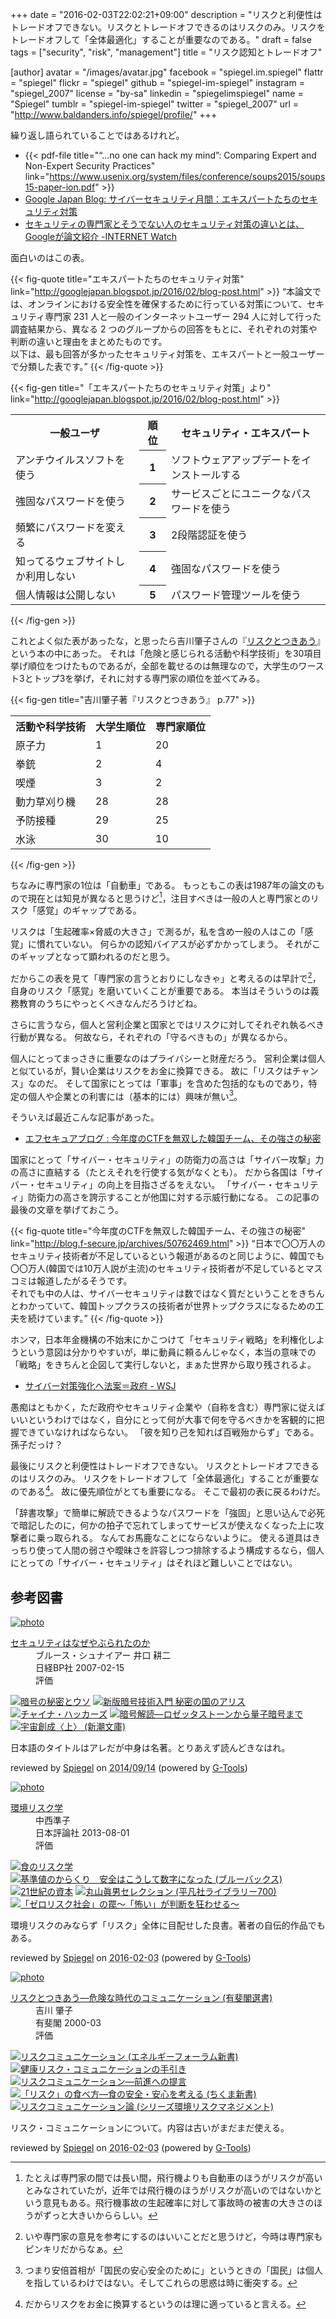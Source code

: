 +++
date = "2016-02-03T22:02:21+09:00"
description = "リスクと利便性はトレードオフできない。リスクとトレードオフできるのはリスクのみ。リスクをトレードオフして「全体最適化」することが重要なのである。"
draft = false
tags = ["security", "risk", "management"]
title = "リスク認知とトレードオフ"

[author]
  avatar = "/images/avatar.jpg"
  facebook = "spiegel.im.spiegel"
  flattr = "spiegel"
  flickr = "spiegel"
  github = "spiegel-im-spiegel"
  instagram = "spiegel_2007"
  license = "by-sa"
  linkedin = "spiegelimspiegel"
  name = "Spiegel"
  tumblr = "spiegel-im-spiegel"
  twitter = "spiegel_2007"
  url = "http://www.baldanders.info/spiegel/profile/"
+++

繰り返し語られていることではあるけれど。

- {{< pdf-file title="“...no one can hack my mind”: Comparing Expert and Non-Expert Security Practices" link="https://www.usenix.org/system/files/conference/soups2015/soups15-paper-ion.pdf" >}}
- [Google Japan Blog: サイバーセキュリティ月間：エキスパートたちのセキュリティ対策](http://googlejapan.blogspot.jp/2016/02/blog-post.html)
- [セキュリティの専門家とそうでない人のセキュリティ対策の違いとは、Googleが論文紹介 -INTERNET Watch](http://internet.watch.impress.co.jp/docs/news/20160202_741876.html)

面白いのはこの表。

{{< fig-quote title="エキスパートたちのセキュリティ対策" link="http://googlejapan.blogspot.jp/2016/02/blog-post.html" >}}
<q>本論文では、オンラインにおける安全性を確保するために行っている対策について、セキュリティ専門家 231 人と一般のインターネットユーザー 294 人に対して行った調査結果から、異なる 2 つのグループからの回答をもとに、それぞれの対策や判断の違いと理由をまとめたものです。<br>
以下は、最も回答が多かったセキュリティ対策を、エキスパートと一般ユーザーで分類した表です。</q>
{{< /fig-quote >}}

{{< fig-gen title="「エキスパートたちのセキュリティ対策」より" link="http://googlejapan.blogspot.jp/2016/02/blog-post.html" >}}
<table>
  <tr>
    <th>一般ユーザ</th>
    <th>順位</th>
    <th>セキュリティ・エキスパート</th>
  </tr>
  <tr>
    <td>アンチウイルスソフトを使う</td>
    <th>1</th>
    <td>ソフトウェアアップデートをインストールする</td>
  </tr>
  <tr>
    <td>強固なパスワードを使う</td>
    <th>2</th>
    <td>サービスごとにユニークなパスワードを使う</td>
  </tr>
  <tr>
    <td>頻繁にパスワードを変える</td>
    <th>3</th>
    <td>2段階認証を使う</td>
  </tr>
  <tr>
    <td>知ってるウェブサイトしか利用しない</td>
    <th>4</th>
    <td>強固なパスワードを使う</td>
  </tr>
  <tr>
    <td>個人情報は公開しない</td>
    <th>5</th>
    <td>パスワード管理ツールを使う</td>
  </tr>
</table>
{{< /fig-gen >}}

これとよく似た表があったな，と思ったら吉川肇子さんの『[リスクとつきあう](http://www.amazon.co.jp/exec/obidos/ASIN/4641280304/baldandersinf-22/)』という本の中にあった。
それは「危険と感じられる活動や科学技術」を30項目挙げ順位をつけたものであるが，全部を載せるのは無理なので，大学生のワースト3とトップ3を挙げ，それに対する専門家の順位を並べてみる。

{{< fig-gen title="吉川肇子著『リスクとつきあう』 p.77" >}}
<table>
  <tr>
    <th>活動や科学技術</th>
    <th>大学生順位</th>
    <th>専門家順位</th>
  </tr>
  <tr>
    <td>原子力</td>
    <td>1</td>
    <td>20</td>
  </tr>
  <tr>
    <td>拳銃</td>
    <td>2</td>
    <td>4</td>
  </tr>
  <tr>
    <td>喫煙</td>
    <td>3</td>
    <td>2</td>
  </tr>
  <tr>
    <td>動力草刈り機</td>
    <td>28</td>
    <td>28</td>
  </tr>
  <tr>
    <td>予防接種</td>
    <td>29</td>
    <td>25</td>
  </tr>
  <tr>
    <td>水泳</td>
    <td>30</td>
    <td>10</td>
  </tr>
</table>
{{< /fig-gen >}}

ちなみに専門家の1位は「自動車」である。
もっともこの表は1987年の論文のもので現在とは知見が異なると思うけど[^aa]，注目すべきは一般の人と専門家とのリスク「感覚」のギャップである。

[^aa]: たとえば専門家の間では長い間，飛行機よりも自動車のほうがリスクが高いとみなされていたが，近年では飛行機のほうがリスクが高いのではないかという意見もある。飛行機事故の生起確率に対して事故時の被害の大きさのほうがずっと大きいかららしい。

リスクは「生起確率×脅威の大きさ」で測るが，私を含め一般の人はこの「感覚」に慣れていない。
何らかの認知バイアスが必ずかかってしまう。
それがこのギャップとなって顕われるのだと思う。

だからこの表を見て「専門家の言うとおりにしなきゃ」と考えるのは早計で[^a]，自身のリスク「感覚」を磨いていくことが重要である。
本当はそういうのは義務教育のうちにやっとくべきなんだろうけどね。

[^a]: いや専門家の意見を参考にするのはいいことだと思うけど，今時は専門家もピンキリだからなぁ。

さらに言うなら，個人と営利企業と国家とではリスクに対してそれぞれ執るべき行動が異なる。
何故なら，それぞれの「守るべきもの」が異なるから。

個人にとってまっさきに重要なのはプライバシーと財産だろう。
営利企業は個人と似ているが，賢い企業はリスクをお金に換算できる。
故に「リスクはチャンス」なのだ。
そして国家にとっては「軍事」を含めた包括的なものであり，特定の個人や企業との利害には（基本的には）興味が無い[^b]。

[^b]: つまり安倍首相が「国民の安心安全のために」というときの「国民」は個人を指しているわけではない。そしてこれらの思惑は時に衝突する。

そういえば最近こんな記事があった。

- [エフセキュアブログ : 今年度のCTFを無双した韓国チーム、その強さの秘密](http://blog.f-secure.jp/archives/50762469.html)

国家にとって「サイバー・セキュリティ」の防衛力の高さは「サイバー攻撃」力の高さに直結する（たとえそれを行使する気がなくとも）。
だから各国は「サイバー・セキュリティ」の向上を目指さざるをえない。
「サイバー・セキュリティ」防衛力の高さを誇示することが他国に対する示威行動になる。
この記事の最後の文章を挙げておこう。

{{< fig-quote title="今年度のCTFを無双した韓国チーム、その強さの秘密" link="http://blog.f-secure.jp/archives/50762469.html" >}}
<q>日本で〇〇万人のセキュリティ技術者が不足しているという報道があるのと同じように、韓国でも〇〇万人(韓国では10万人説が主流)のセキュリティ技術者が不足しているとマスコミは報道したがるそうです。<br>
それでも中の人は、サイバーセキュリティは数ではなく質だということをきちんとわかっていて、韓国トップクラスの技術者が世界トップクラスになるための工夫を続けています。</q>
{{< /fig-quote >}}

ホンマ，日本年金機構の不始末にかこつけて「セキュリティ戦略」を利権化しようという意図は分かりやすいが，単に動員に頼るんじゃなく，本当の意味での「戦略」をきちんと企図して実行しないと，まぁた世界から取り残されるよ。

- [サイバー対策強化へ法案＝政府 - WSJ](http://jp.wsj.com/articles/JJ11757514300003864480318027226602632645960)

愚痴はともかく，ただ政府やセキュリティ企業や（自称を含む）専門家に従えばいいというわけではなく，自分にとって何が大事で何を守るべきかを客観的に把握できていなければならない。
「彼を知り己を知れば百戦殆からず」である。
孫子だっけ？

最後にリスクと利便性はトレードオフできない。
リスクとトレードオフできるのはリスクのみ。
リスクをトレードオフして「全体最適化」することが重要なのである[^c]。
故に優先順位がとても重要になる。
そこで最初の表に戻るわけだ。

[^c]: だからリスクをお金に換算するというのは理に適っていると言える。

「辞書攻撃」で簡単に解読できるようなパスワードを「強固」と思い込んで必死で暗記したのに，何かの拍子で忘れてしまってサービスが使えなくなった上に攻撃者に乗っ取られる。
なんてお馬鹿なことにならないように。
使える道具はきっちり使って人間の弱さや曖昧さを許容しつつ排除するよう構成するなら，個人にとっての「サイバー・セキュリティ」はそれほど難しいことではない。

## 参考図書

<div class="hreview" ><a class="item url" href="http://www.amazon.co.jp/exec/obidos/ASIN/4822283100/baldandersinf-22/"><img src="http://ecx.images-amazon.com/images/I/51-pZ52JsUL._SL160_.jpg" alt="photo" class="photo"  /></a><dl ><dt class="fn"><a class="item url" href="http://www.amazon.co.jp/exec/obidos/ASIN/4822283100/baldandersinf-22/">セキュリティはなぜやぶられたのか</a></dt><dd>ブルース・シュナイアー 井口 耕二 </dd><dd>日経BP社 2007-02-15</dd><dd>評価<abbr class="rating" title="5"><img src="http://g-images.amazon.com/images/G/01/detail/stars-5-0.gif" alt="" /></abbr> </dd></dl><p class="similar"><a href="http://www.amazon.co.jp/exec/obidos/ASIN/4881359967/baldandersinf-22/" target="_top"><img src="http://images.amazon.com/images/P/4881359967.09._SCTHUMBZZZ_.jpg"  alt="暗号の秘密とウソ"  /></a> <a href="http://www.amazon.co.jp/exec/obidos/ASIN/4797350997/baldandersinf-22/" target="_top"><img src="http://images.amazon.com/images/P/4797350997.09._SCTHUMBZZZ_.jpg"  alt="新版暗号技術入門 秘密の国のアリス"  /></a> <a href="http://www.amazon.co.jp/exec/obidos/ASIN/4594070507/baldandersinf-22/" target="_top"><img src="http://images.amazon.com/images/P/4594070507.09._SCTHUMBZZZ_.jpg"  alt="チャイナ・ハッカーズ"  /></a> <a href="http://www.amazon.co.jp/exec/obidos/ASIN/4105393022/baldandersinf-22/" target="_top"><img src="http://images.amazon.com/images/P/4105393022.09._SCTHUMBZZZ_.jpg"  alt="暗号解読―ロゼッタストーンから量子暗号まで"  /></a> <a href="http://www.amazon.co.jp/exec/obidos/ASIN/4102159746/baldandersinf-22/" target="_top"><img src="http://images.amazon.com/images/P/4102159746.09._SCTHUMBZZZ_.jpg"  alt="宇宙創成〈上〉 (新潮文庫)"  /></a> </p>
<p class="description" >日本語のタイトルはアレだが中身は名著。とりあえず読んどきなはれ。</p>
<p class="gtools" >reviewed by <a href="#maker" class="reviewer">Spiegel</a> on <abbr class="dtreviewed" title="2014-09-14">2014/09/14</abbr> (powered by <a href="http://www.goodpic.com/mt/aws/index.html">G-Tools</a>)</p>
</div>

<div class="hreview" ><a class="item url" href="http://www.amazon.co.jp/exec/obidos/ASIN/B00E7HMI7U/baldandersinf-22/"><img src="http://ecx.images-amazon.com/images/I/51I9C7cFl2L._SL160_.jpg" alt="photo" class="photo"  /></a><dl ><dt class="fn"><a class="item url" href="http://www.amazon.co.jp/exec/obidos/ASIN/B00E7HMI7U/baldandersinf-22/">環境リスク学</a></dt><dd>中西準子 </dd><dd>日本評論社 2013-08-01</dd><dd>評価<abbr class="rating" title="5"><img src="http://g-images.amazon.com/images/G/01/detail/stars-5-0.gif" alt="" /></abbr> </dd></dl><p class="similar"><a href="http://www.amazon.co.jp/exec/obidos/ASIN/B00E7HMIB6/baldandersinf-22/" target="_top"><img src="http://images.amazon.com/images/P/B00E7HMIB6.09._SCTHUMBZZZ_.jpg"  alt="食のリスク学"  /></a> <a href="http://www.amazon.co.jp/exec/obidos/ASIN/B00M98XGDO/baldandersinf-22/" target="_top"><img src="http://images.amazon.com/images/P/B00M98XGDO.09._SCTHUMBZZZ_.jpg"  alt="基準値のからくり　安全はこうして数字になった (ブルーバックス)"  /></a> <a href="http://www.amazon.co.jp/exec/obidos/ASIN/B00VQ75FAQ/baldandersinf-22/" target="_top"><img src="http://images.amazon.com/images/P/B00VQ75FAQ.09._SCTHUMBZZZ_.jpg"  alt="21世紀の資本"  /></a> <a href="http://www.amazon.co.jp/exec/obidos/ASIN/B014II6012/baldandersinf-22/" target="_top"><img src="http://images.amazon.com/images/P/B014II6012.09._SCTHUMBZZZ_.jpg"  alt="丸山眞男セレクション (平凡社ライブラリー700)"  /></a> <a href="http://www.amazon.co.jp/exec/obidos/ASIN/B00BWI0U0O/baldandersinf-22/" target="_top"><img src="http://images.amazon.com/images/P/B00BWI0U0O.09._SCTHUMBZZZ_.jpg"  alt="「ゼロリスク社会」の罠～「怖い」が判断を狂わせる～"  /></a> </p>
<p class="description">環境リスクのみならず「リスク」全体に目配せした良書。著者の自伝的作品でもある。</p>
<p class="gtools" >reviewed by <a href='#maker' class='reviewer'>Spiegel</a> on <abbr class="dtreviewed" title="2016-02-03">2016-02-03</abbr> (powered by <a href="http://www.goodpic.com/mt/aws/index.html" >G-Tools</a>)</p>
</div>

<div class="hreview" ><a class="item url" href="http://www.amazon.co.jp/exec/obidos/ASIN/4641280304/baldandersinf-22/"><img src="http://ecx.images-amazon.com/images/I/519S1SM2S4L._SL160_.jpg" alt="photo" class="photo"  /></a><dl ><dt class="fn"><a class="item url" href="http://www.amazon.co.jp/exec/obidos/ASIN/4641280304/baldandersinf-22/">リスクとつきあう―危険な時代のコミュニケーション (有斐閣選書)</a></dt><dd>吉川 肇子 </dd><dd>有斐閣 2000-03</dd><dd>評価<abbr class="rating" title="4"><img src="http://g-images.amazon.com/images/G/01/detail/stars-4-0.gif" alt="" /></abbr> </dd></dl><p class="similar"><a href="http://www.amazon.co.jp/exec/obidos/ASIN/4885554241/baldandersinf-22/" target="_top"><img src="http://images.amazon.com/images/P/4885554241.09._SCTHUMBZZZ_.jpg"  alt="リスクコミュニケーション (エネルギーフォーラム新書)"  /></a> <a href="http://www.amazon.co.jp/exec/obidos/ASIN/4779502357/baldandersinf-22/" target="_top"><img src="http://images.amazon.com/images/P/4779502357.09._SCTHUMBZZZ_.jpg"  alt="健康リスク・コミュニケーションの手引き"  /></a> <a href="http://www.amazon.co.jp/exec/obidos/ASIN/4873262526/baldandersinf-22/" target="_top"><img src="http://images.amazon.com/images/P/4873262526.09._SCTHUMBZZZ_.jpg"  alt="リスクコミュニケーション―前進への提言"  /></a> <a href="http://www.amazon.co.jp/exec/obidos/ASIN/4480066845/baldandersinf-22/" target="_top"><img src="http://images.amazon.com/images/P/4480066845.09._SCTHUMBZZZ_.jpg"  alt="「リスク」の食べ方―食の安全・安心を考える (ちくま新書)"  /></a> <a href="http://www.amazon.co.jp/exec/obidos/ASIN/4872592840/baldandersinf-22/" target="_top"><img src="http://images.amazon.com/images/P/4872592840.09._SCTHUMBZZZ_.jpg"  alt="リスクコミュニケーション論 (シリーズ環境リスクマネジメント)"  /></a> </p>
<p class="description">リスク・コミュニケーションについて。内容は古いがまだまだ使える。</p>
<p class="gtools" >reviewed by <a href='#maker' class='reviewer'>Spiegel</a> on <abbr class="dtreviewed" title="2016-02-03">2016-02-03</abbr> (powered by <a href="http://www.goodpic.com/mt/aws/index.html" >G-Tools</a>)</p>
</div>

